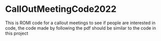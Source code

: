 # CallOutMeetingCode2022
This is ROMI code for a callout meetings to see if people are interested in code, the code made by following the pdf should be similar to the code in this project

